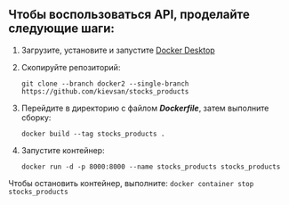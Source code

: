 ## Чтобы воспользоваться API, проделайте следующие шаги: ##

1. Загрузите, установите и запустите [Docker Desktop](https://www.docker.com/products/docker-desktop/)

2. Скопируйте репозиторий: 
    ```
    git clone --branch docker2 --single-branch https://github.com/kievsan/stocks_products
    ```
3. Перейдите в директорию с файлом ***Dockerfile***, затем выполните сборку:
    ```
    docker build --tag stocks_products .
    ```
4. Запустите контейнер:
    ```
    docker run -d -p 8000:8000 --name stocks_products stocks_products
    ```
Чтобы остановить контейнер, выполните:
    ```
    docker container stop stocks_products
    ```
